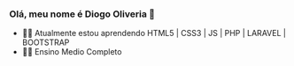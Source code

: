 ### Olá, meu nome é Diogo Oliveria  👋

- 👨‍💻 Atualmente estou aprendendo HTML5 | CSS3 | JS | PHP | LARAVEL | BOOTSTRAP
- 👨‍🎓 Ensino Medio Completo
